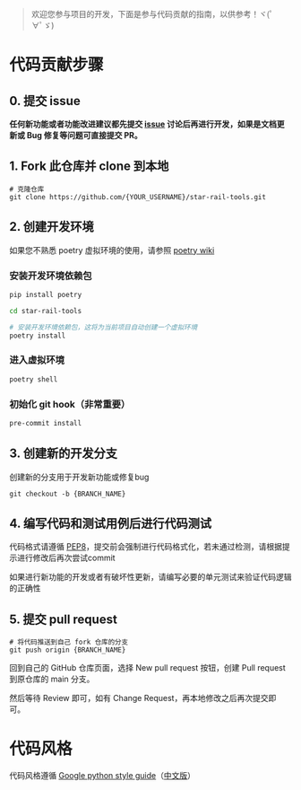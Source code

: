 > 欢迎您参与项目的开发，下面是参与代码贡献的指南，以供参考！ヾ(ﾟ∀ﾟゞ)

# 代码贡献步骤

## 0. 提交 issue

**任何新功能或者功能改进建议都先提交 [issue][issues] 讨论后再进行开发，如果是文档更新或 Bug 修复等问题可直接提交 PR。**

## 1. Fork 此仓库并 clone 到本地

```shell
# 克隆仓库
git clone https://github.com/{YOUR_USERNAME}/star-rail-tools.git
```

## 2. 创建开发环境

如果您不熟悉 poetry 虚拟环境的使用，请参照 [poetry wiki][poetry]

### 安装开发环境依赖包
```bash
pip install poetry

cd star-rail-tools

# 安装开发环境依赖包，这将为当前项目自动创建一个虚拟环境
poetry install
```

### 进入虚拟环境
```bash
poetry shell
```

### 初始化 git hook（非常重要）

```bash
pre-commit install
```

## 3. 创建新的开发分支

创建新的分支用于开发新功能或修复bug

```shell
git checkout -b {BRANCH_NAME}
```

## 4. 编写代码和测试用例后进行代码测试

代码格式请遵循 [PEP8][pep-8]，提交前会强制进行代码格式化，若未通过检测，请根据提示进行修改后再次尝试commit

如果进行新功能的开发或者有破坏性更新，请编写必要的单元测试来验证代码逻辑的正确性

## 5. 提交 pull request

```shell
# 将代码推送到自己 fork 仓库的分支
git push origin {BRANCH_NAME}
```

回到自己的 GitHub 仓库页面，选择 New pull request 按钮，创建 Pull request 到原仓库的 main 分支。

然后等待 Review 即可，如有 Change Request，再本地修改之后再次提交即可。


# 代码风格

代码风格遵循 [Google python style guide][google-style-guide]（[中文版][google-style-guide-cn]）


[issues]: https://github.com/cntvc/star-rail-tools/issues
[poetry]: https://python-poetry.org/docs/
[google-style-guide]: https://google.github.io/styleguide/pyguide.html
[google-style-guide-cn]: https://google-styleguide.readthedocs.io/zh_CN/latest/google-python-styleguide/contents.html
[pep-8]: https://peps.python.org/pep-0008/
